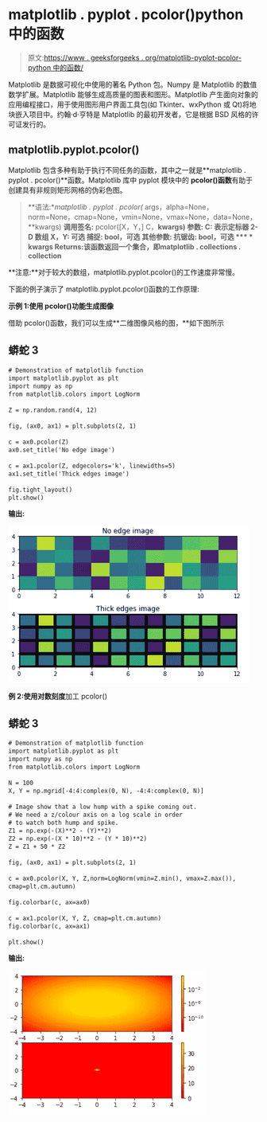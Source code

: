 # matplotlib . pyplot . pcolor()python 中的函数

> 原文:[https://www . geeksforgeeks . org/matplotlib-pyplot-pcolor-python 中的函数/](https://www.geeksforgeeks.org/matplotlib-pyplot-pcolor-function-in-python/)

Matplotlib 是数据可视化中使用的著名 Python 包。Numpy 是 Matplotlib 的数值数学扩展。Matplotlib 能够生成高质量的图表和图形。Matplotlib 产生面向对象的应用编程接口，用于使用图形用户界面工具包(如 Tkinter、wxPython 或 Qt)将地块嵌入项目中。约翰·d·亨特是 Matplotlib 的最初开发者，它是根据 BSD 风格的许可证发行的。

## matplotlib.pyplot.pcolor()

Matplotlib 包含多种有助于执行不同任务的函数，其中之一就是**matplotlib . pyplot . pcolor()**函数。Matplotlib 库中 pyplot 模块中的 **pcolor()函数**有助于创建具有非规则矩形网格的伪彩色图。

> **语法:**matplotlib . pyplot . pcolor(* args，alpha=None，norm=None，cmap=None，vmin=None，vmax=None，data=None，**kwargs)
> **调用签名:** pcolor([X，Y，] C，**kwargs)
> **参数:**
> **C:** 表示定标器 2-D 数组
> **X，Y:
> 可选
> **捕捉:** bool，可选
> **其他参数:**
> **抗锯齿:** bool，可选
> *** * kwargs**
> **Returns:**该函数返回一个集合，即**matplotlib . collections . collection****

**注意:**对于较大的数组，matplotlib.pyplot.pcolor()的工作速度非常慢。

下面的例子演示了 matplotlib.pyplot.pcolor()函数的工作原理:

**示例 1:使用 pcolor()功能生成图像**

借助 pcolor()函数，我们可以生成**二维图像风格的图，**如下图所示

## 蟒蛇 3

```
# Demonstration of matplotlib function
import matplotlib.pyplot as plt
import numpy as np
from matplotlib.colors import LogNorm

Z = np.random.rand(4, 12)

fig, (ax0, ax1) = plt.subplots(2, 1)

c = ax0.pcolor(Z)
ax0.set_title('No edge image')

c = ax1.pcolor(Z, edgecolors='k', linewidths=5)
ax1.set_title('Thick edges image')

fig.tight_layout()
plt.show()
```

**输出:**

![](img/980da76c2a184ac0f7df07a9e345b19e.png)

**例 2:使用对数刻度**加工 pcolor()

## 蟒蛇 3

```
# Demonstration of matplotlib function
import matplotlib.pyplot as plt
import numpy as np
from matplotlib.colors import LogNorm

N = 100
X, Y = np.mgrid[-4:4:complex(0, N), -4:4:complex(0, N)]

# Image show that a low hump with a spike coming out.
# We need a z/colour axis on a log scale in order
# to watch both hump and spike.
Z1 = np.exp(-(X)**2 - (Y)**2)
Z2 = np.exp(-(X * 10)**2 - (Y * 10)**2)
Z = Z1 + 50 * Z2

fig, (ax0, ax1) = plt.subplots(2, 1)

c = ax0.pcolor(X, Y, Z,norm=LogNorm(vmin=Z.min(), vmax=Z.max()), cmap=plt.cm.autumn)

fig.colorbar(c, ax=ax0)

c = ax1.pcolor(X, Y, Z, cmap=plt.cm.autumn)
fig.colorbar(c, ax=ax1)

plt.show()
```

**输出:**

![](img/5c67c7436ee03743afa0b5931aec0899.png)